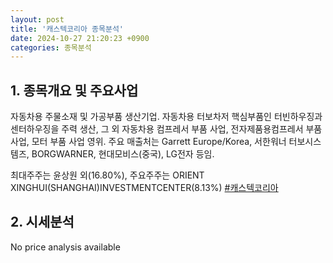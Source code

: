 ```yaml
---
layout: post
title: '캐스텍코리아 종목분석'
date: 2024-10-27 21:20:23 +0900
categories: 종목분석
---
```


## 1. 종목개요 및 주요사업

자동차용 주물소재 및 가공부품 생산기업. 자동차용 터보차저 핵심부품인 터빈하우징과 센터하우징을 주력 생산, 그 외 자동차용 컴프레서 부품 사업, 전자제품용컴프레서 부품 사업, 모터 부품 사업 영위. 주요 매출처는 Garrett Europe/Korea, 서한워너 터보시스템즈, BORGWARNER, 현대모비스(중국), LG전자 등임.

최대주주는 윤상원 외(16.80%), 주요주주는 ORIENT XINGHUI(SHANGHAI)INVESTMENTCENTER(8.13%)
[#캐스텍코리아](#)

## 2. 시세분석

No price analysis available

